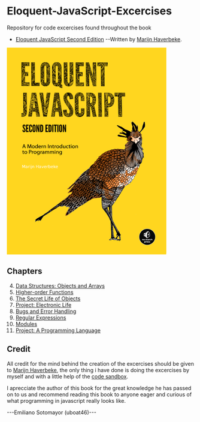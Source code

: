 # Eloquent-JavaScript-Excercises

Repository for code excercises found throughout the book
* [Eloquent JavaScript Second Edition](http://eloquentjavascript.net/index.html)
--Written by [Marijn Haverbeke](https://marijnhaverbeke.nl/).

![Eloquent JavaScript Second Edition cover](cover.png)



## Chapters

 4. [Data Structures: Objects and Arrays](https://github.com/uboat46/Eloquent-JavaScript-Excercises/tree/master/Chapter4)
 5. [Higher-order Functions](https://github.com/uboat46/Eloquent-JavaScript-Excercises/tree/master/Chapter5)
 6. [The Secret Life of Objects](https://github.com/uboat46/Eloquent-JavaScript-Excercises/tree/master/Chapter6)
 7. [Project: Electronic Life](https://github.com/uboat46/Eloquent-JavaScript-Excercises/tree/master/Chapter7)
 8. [Bugs and Error Handling](https://github.com/uboat46/Eloquent-JavaScript-Excercises/tree/master/Chapter8)
 9. [Regular Expressions](https://github.com/uboat46/Eloquent-JavaScript-Excercises/tree/master/Chapter9)
 10. [Modules](https://github.com/uboat46/Eloquent-JavaScript-Excercises/tree/master/Chapter10)
 11. [Project: A Programming Language](https://github.com/uboat46/Eloquent-JavaScript-Excercises/tree/master/Chapter11)


 ## Credit

 All credit for the mind behind the creation of the excercises should be given 
 to [Marijn Haverbeke](https://marijnhaverbeke.nl/), the only thing i have done
 is doing the excercises by myself and with a little help of the [code sandbox](http://eloquentjavascript.net/code/).

 I aprecciate the author of this book for the great knowledge he has passed on to us and
 recommend reading this book to anyone eager and curious of what programming in javascript
 really looks like.

 ---Emiliano Sotomayor (uboat46)--- 

